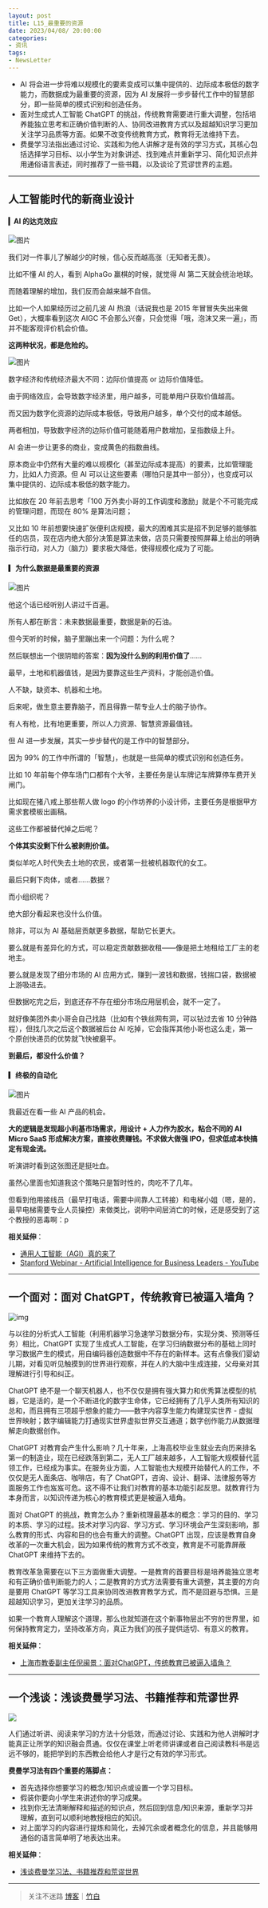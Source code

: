 ```yaml
---
layout: post
title: L15_最重要的资源
date: 2023/04/08/ 20:00:00
categories:
- 资讯
tags:
- NewsLetter
---
```


- AI 将会进一步将难以规模化的要素变成可以集中提供的、边际成本极低的数字能力，而数据成为最重要的资源，因为 AI 发展将一步步替代工作中的智慧部分，即一些简单的模式识别和创造任务。
- 面对生成式人工智能 ChatGPT 的挑战，传统教育需要进行重大调整，包括培养能独立思考和正确价值判断的人、协同改进教育方式以及超越知识学习更加关注学习品质等方面。如果不改变传统教育方式，教育将无法维持下去。
- 费曼学习法指出通过讨论、实践和为他人讲解才是有效的学习方式，其核心包括选择学习目标、以小学生为对象讲述、找到难点并重新学习、简化知识点并用通俗语言表述，同时推荐了一些书籍，以及谈论了荒谬世界的主题。

---

## 人工智能时代的新商业设计

#### ▎AI 的达克效应

![图片](https://pics.naaln.com/640.png-basicBlog)

我们对一件事儿了解越少的时候，信心反而越高涨（无知者无畏）。

比如不懂 AI 的人，看到 AlphaGo 赢棋的时候，就觉得 AI 第二天就会统治地球。

而随着理解的增加，我们反而会越来越不自信。

比如一个人如果经历过之前几波 AI 热浪（话说我也是 2015 年冒冒失失出来做 Get），大概率看到这次 AIGC 不会那么兴奋，只会觉得「哦，泡沫又来一遍」，而并不能客观评价机会价值。

**这两种状况，都是危险的。**

![图片](https://pics.naaln.com/640-20230409224714465.png-basicBlog)

数字经济和传统经济最大不同：边际价值提高 or 边际价值降低。

由于网络效应，会导致数字经济里，用户越多，可能单用户获取价值越高。

而又因为数字化资源的边际成本极低，导致用户越多，单个交付的成本越低。

两者相加，导致数字经济的边际价值可能随着用户数增加，呈指数级上升。

AI 会进一步让更多的商业，变成黄色的指数曲线。

原本商业中仍然有大量的难以规模化（甚至边际成本提高）的要素，比如管理能力，比如人力资源。但 AI 可以让这些要素（哪怕只是其中一部分），也变成可以集中提供的、边际成本极低的数字能力。

比如放在 20 年前去思考「100 万外卖小哥的工作调度和激励」就是个不可能完成的管理问题，而现在 80% 是算法问题；

又比如 10 年前想要快速扩张便利店规模，最大的困难其实是招不到足够的能够胜任的店员，现在店内绝大部分决策是算法来做，店员只需要按照屏幕上给出的明确指示行动，对人力（脑力）要求极大降低，使得规模化成为了可能。

#### ▎为什么数据是最重要的资源

![图片](https://pics.naaln.com/640-20230409224728596.png-basicBlog)

他这个话已经听别人讲过千百遍。

所有人都在断言：未来数据最重要，数据是新的石油。

但今天听的时候，脑子里蹦出来一个问题：为什么呢？

然后联想出一个很阴暗的答案：**因为没什么别的利用价值了**……

最早，土地和机器值钱，是因为要靠这些生产资料，才能创造价值。

人不缺，缺资本、机器和土地。

后来呢，做生意主要靠脑子，而且得靠一帮专业人士的脑子协作。

有人有枪，比有地更重要，所以人力资源、智慧资源最值钱。

但 AI 进一步发展，其实一步步替代的是工作中的智慧部分。

因为 99% 的工作中所谓的「智慧」，也就是一些简单的模式识别和创造任务。

比如 10 年前每个停车场门口都有个大爷，主要任务是认车牌记车牌算停车费开关闸门。

比如现在猪八戒上那些帮人做 logo 的小作坊养的小设计师，主要任务是根据甲方需求套模板出画稿。

这些工作都被替代掉之后呢？

**个体其实没剩下什么被剥削价值。**

类似羊吃人时代失去土地的农民，或者第一批被机器取代的女工。

最后只剩下肉体，或者……数据？

而小组织呢？

绝大部分看起来也没什么价值。

除非，可以为 AI 基础层贡献更多数据，帮助它长更大。

要么就是有差异化的方式，可以稳定贡献数据收租——像是把土地租给工厂主的老地主。

要么就是发现了细分市场的 AI 应用方式，赚到一波钱和数据，钱揣口袋，数据被上游吸进去。

但数据吃完之后，到底还存不存在细分市场应用层机会，就不一定了。

就好像美团外卖小哥会自己找路（比如有个铁丝网有洞，可以钻过去省 10 分钟路程），但找几次之后这个数据被后台 AI 吃掉，它会指挥其他小哥也这么走，第一个原创快递员的优势就飞快被磨平。

**到最后，都没什么价值？**

#### ▎终极的自动化

![图片](https://pics.naaln.com/640-20230409224733686.png-basicBlog)

我最近在看一些 AI 产品的机会。

**大的逻辑是发现超小利基市场需求，用设计 + 人力作为胶水，粘合不同的 AI Micro SaaS 形成解决方案，直接收费赚钱。不求做大做强 IPO，但求低成本快搞定有现金流。**

听演讲时看到这张图还是挺吐血。

虽然心里面也知道我这个策略只是暂时性的，肉吃不了几年。

但看到他用接线员（最早打电话，需要中间靠人工转接）和电梯小姐（嗯，是的，最早电梯需要专业人员操控）来做类比，说明中间层消亡的时候，还是感受到了这个教授的恶毒啊：p

**相关延伸**：
- [通用人工智能（AGI）真的来了](https://mp.weixin.qq.com/s/26yQrlLN6A9A5T8NHl-tUw)
- [Stanford Webinar - Artificial Intelligence for Business Leaders - YouTube](https://www.youtube.com/watch?v=wUHBoNOmGzs&t=3s)

---

## 一个面对：面对 ChatGPT，传统教育已被逼入墙角？

![img](https://pics.naaln.com/c06a1956b49efa4b6b2d9148bcd0b9e6-20230409224657843.png-basicBlog)

与以往的分析式人工智能（利用机器学习急速学习数据分布，实现分类、预测等任务）相比，ChatGPT 实现了生成式人工智能，在学习归纳数据分布的基础上同时学习数据产生的模式，用自编码器创造数据中不存在的新样本。这有点像我们婴幼儿期，对看见听见触摸到的世界进行观察，并在人的大脑中生成连接，父母亲对其理解进行引导和纠正。
	
ChatGPT 绝不是一个聊天机器人，也不仅仅是拥有强大算力和优秀算法模型的机器，它是活的，是一个不断进化的数字生命体，它已经拥有了几乎人类所有知识的总和，而且拥有三项超乎想象的能力——数字内容孪生能力构建现实世界 - 虚拟世界映射；数字编辑能力打通现实世界虚拟世界交互通道；数字创作能力从数据理解走向数据创作。
	
ChatGPT 对教育会产生什么影响？几十年来，上海高校毕业生就业去向历来排名第一的制造业，现在已经跌落到第二，无人工厂越来越多，人工智能大规模替代蓝领工作，已经成为事实。在服务业方面，人工智能也大规模开始替代人的工作，不仅仅是无人面条店、咖啡店，有了 ChatGPT，咨询、设计、翻译、法律服务等方面服务工作也岌岌可危。这不得不让我们对教育的基本功能引起反思。就教育行为本身而言，以知识传递为核心的教育模式更是被逼入墙角。
	
面对 ChatGPT 的挑战，教育怎么办？重新梳理最基本的概念：学习的目的、学习的本质、学习的过程。技术对学习内容、学习方式、学习环境会产生深刻影响，那么教育的形式、内容和目的也会有重大的调整。ChatGPT 出现，应该是教育自身改革的一次重大机会，因为如果传统的教育方式不改变，教育是不可能靠屏蔽 ChatGPT 来维持下去的。
	
教育改革急需要在以下三方面做重大调整。一是教育的首要目标是培养能独立思考和有正确价值判断能力的人；二是教育的方式方法需要有重大调整，其主要的方向是要用 ChatGPT 等学习工具来协同改进教育教学方式，而不是回避与恐惧。三是超越知识学习，更加关注学习的品质。
	
如果一个教育人理解这个道理，那么也就知道在这个新事物层出不穷的世界里，如何保持教育定力，坚持改革方向，真正为我们的孩子提供适切、有意义的教育。

**相关延伸**：
- [上海市教委副主任倪闽景：面对ChatGPT，传统教育已被逼入墙角？](https://m.thepaper.cn/newsDetail_forward_21865456)

---

## 一个浅谈：浅谈费曼学习法、书籍推荐和荒谬世界

![](https://pics.naaln.com/Pasted%20image%2020230407234422.png-basicBlog)

人们通过听讲、阅读来学习的方法十分低效，而通过讨论、实践和为他人讲解时才能真正让所学的知识融会贯通。仅仅在课堂上听老师讲课或者自己阅读教科书是远远不够的，能把学到的东西教会给他人才是行之有效的学习形式。

**费曼学习法有四个重要的落脚点：**

- 首先选择你想要学习的概念/知识点或设置一个学习目标。
- 假装你要向小学生来讲述你的学习成果。
- 找到你无法清晰解释和描述的知识点，然后回到信息/知识来源，重新学习并理解，直到可以顺利地教授相应的知识。
- 对上面学习的内容进行提炼和简化，去掉冗余或者概念化的信息，并且能够用通俗的语言简单明了地表达出来。

**相关延伸**：
- [浅谈费曼学习法、书籍推荐和荒谬世界](https://www.camelliayang.com/blog/richard-feynman-book-recommendations-love)

---

> 关注不迷路 [博客](https://blog.naaln.com/)｜[竹白](https://space.zhubai.love/)
